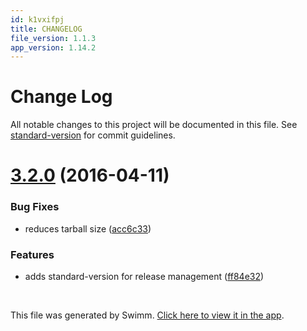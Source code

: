 ```yaml
---
id: k1vxifpj
title: CHANGELOG
file_version: 1.1.3
app_version: 1.14.2
---
```


# Change Log

All notable changes to this project will be documented in this file. See [standard-version](https://github.com/conventional-changelog/standard-version) for commit guidelines.

<a name="3.2.0"></a>

# [3.2.0](https://github.com/yargs/cliui/compare/v3.1.2...v3.2.0) (2016-04-11)

### Bug Fixes

*   reduces tarball size ([acc6c33](https://github.com/yargs/cliui/commit/acc6c33))

### Features

*   adds standard-version for release management ([ff84e32](https://github.com/yargs/cliui/commit/ff84e32))

<br/>

This file was generated by Swimm. [Click here to view it in the app](https://app.swimm.io/repos/Z2l0aHViJTNBJTNBYmxvZyUzQSUzQXdlbmZlbmd3YW5n/docs/k1vxifpj).
